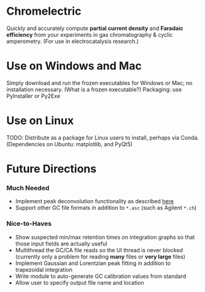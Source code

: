 # Chromelectric

Quickly and accurately compute **partial current density** and **Faradaic efficiency** from your experiments in gas chromatography & cyclic amperometry. (For use in electrocatalysis research.)

# Use on Windows and Mac

Simply download and run the frozen executables for Windows or Mac; no installation necessary. (What is a frozen executable?) Packaging: use PyInstaller or Py2Exe

# Use on Linux

TODO: Distribute as a package for Linux users to install, perhaps via Conda. (Dependencies on Ubuntu: matplotlib, and PyQt5)

# Future Directions

### Much Needed

- Implement peak deconvolution functionality as described [here](http://www.emilygraceripka.com/blog/16)
- Support other GC file formats in addition to `*.asc` (such as Agilent `*.ch`)

### Nice-to-Haves

- Show suspected min/max retention times on integration graphs so that those input fields are actually useful
- Multithread the GC/CA file reads so the UI thread is never blocked (currently only a problem for reading **many** files or **very large** files)
- Implement Gaussian and Lorentzian peak fitting in addition to trapezoidal integration
- Write module to auto-generate GC calibration values from standard
- Allow user to specify output file name and location
